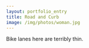 ```yaml
---
layout: portfolio_entry
title: Road and Curb
image: /img/photos/woman.jpg
---
```

Bike lanes here are terribly thin.
